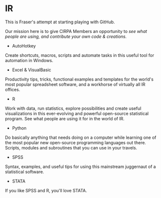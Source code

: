 # IR

This is Fraser's attempt at starting playing with GitHub.

Our mission here is to give CIRPA Members an opportunity to *see what people are using, and contribute your own code & creations.*

* AutoHotkey

Create shortcuts, macros, scripts and automate tasks in this useful tool for automation in Windows. 

* Excel & VisualBasic

Productivity tips, tricks, functional examples and templates for the world's most popular spreadsheet software, and a workhorse of virtually all IR offices. 

* R

Work with data, run statistics, explore possibilities and create useful visualizations in this ever-evolving and powerful open-source statistical program. See what people are using it for in the world of IR.

* Python

Do basically anything that needs doing on a computer while learning one of the most popular new open-source programming languages out there. Scripts, modules and subroutines that you can use in your travels.

* SPSS

Syntax, examples, and useful tips for using this mainstream juggernaut of a statistical software.

* STATA

If you like SPSS and R, you'll love STATA.
